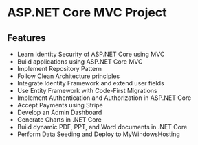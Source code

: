 # ASP.NET Core MVC Project

## Features

- Learn Identity Security of ASP.NET Core using MVC
- Build applications using ASP.NET Core MVC
- Implement Repository Pattern
- Follow Clean Architecture principles
- Integrate Identity Framework and extend user fields
- Use Entity Framework with Code-First Migrations
- Implement Authentication and Authorization in ASP.NET Core
- Accept Payments using Stripe
- Develop an Admin Dashboard
- Generate Charts in .NET Core
- Build dynamic PDF, PPT, and Word documents in .NET Core
- Perform Data Seeding and Deploy to MyWindowsHosting

